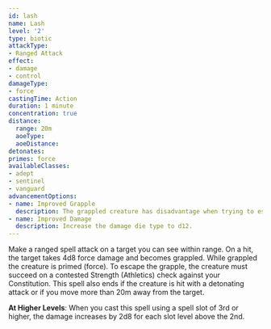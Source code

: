 ```yaml
---
id: lash
name: Lash
level: '2'
type: biotic
attackType:
- Ranged Attack
effect:
- damage
- control
damageType:
- force
castingTime: Action
duration: 1 minute
concentration: true
distance:
  range: 20m
  aoeType: 
  aoeDistance: 
detonates: 
primes: force
availableClasses:
- adept
- sentinel
- vanguard
advancementOptions:
- name: Improved Grapple
  description: The grappled creature has disadvantage when trying to escape.
- name: Improved Damage
  description: Increase the damage die type to d12.
---
```

Make a ranged spell attack on a target you can see within range. On a hit, the target takes 4d8 force damage and becomes
grappled. While grappled the creature is primed (force). To escape the grapple, the creature must succeed on a contested
Strength (Athletics) check against your Constitution. This spell also ends if the creature is hit with a detonating attack
or if you move more than 20m away from the target.

__At Higher Levels__: When you cast this spell using a spell slot of 3rd or higher, the damage increases by 2d8 for each
slot level above the 2nd.

